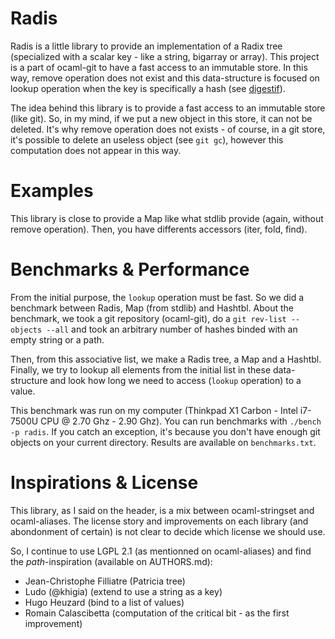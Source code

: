 Radis
=====

Radis is a little library to provide an implementation of a Radix tree
(specialized with a scalar key - like a string, bigarray or array). This project
is a part of ocaml-git to have a fast access to an immutable store. In this way,
remove operation does not exist and this data-structure is focused on lookup
operation when the key is specifically a hash (see
[digestif](https://github.com/mirage/digestif)).

The idea behind this library is to provide a fast access to an immutable store
(like git). So, in my mind, if we put a new object in this store, it can not be
deleted. It's why remove operation does not exists - of course, in a git store,
it's possible to delete an useless object (see `git gc`), however this
computation does not appear in this way.

Examples
========

This library is close to provide a Map like what stdlib provide (again, without
remove operation). Then, you have differents accessors (iter, fold, find).

Benchmarks & Performance
========================

From the initial purpose, the `lookup` operation must be fast. So we did a
benchmark between Radis, Map (from stdlib) and Hashtbl. About the benchmark, we
took a git repository (ocaml-git), do a `git rev-list --objects --all` and took
an arbitrary number of hashes binded with an empty string or a path.

Then, from this associative list, we make a Radis tree, a Map and a Hashtbl.
Finally, we try to lookup all elements from the initial list in these
data-structure and look how long we need to access (`lookup` operation) to a
value.

This benchmark was run on my computer (Thinkpad X1 Carbon - Intel i7-7500U CPU @
2.70 Ghz - 2.90 Ghz). You can run benchmarks with `./bench -p radis`. If you
catch an exception, it's because you don't have enough git objects on your
current directory. Results are available on `benchmarks.txt`.

Inspirations & License
======================

This library, as I said on the header, is a mix between ocaml-stringset and
ocaml-aliases. The license story and improvements on each library (and
abondonment of certain) is not clear to decide which license we should use.

So, I continue to use LGPL 2.1 (as mentionned on ocaml-aliases) and find the
_path_-inspiration (available on AUTHORS.md):
- Jean-Christophe Filliatre (Patricia tree)
- Ludo (@khigia) (extend to use a string as a key)
- Hugo Heuzard (bind to a list of values)
- Romain Calascibetta (computation of the critical bit - as the first
  improvement)
